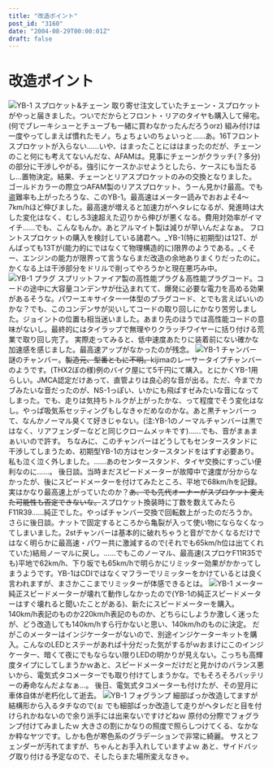 ```yaml
---
title: "改造ポイント"
post_id: "3160"
date: "2004-08-29T00:00:01Z"
draft: false
---
```


# 改造ポイント

![YB-1 スプロケット&チェーン](/wp-content/uploads/2013/11/sprocket-300x225.jpg) 取り寄せ注文していたチェーン・スプロケットがやっと届きました。ついでだからとフロント・リアのタイヤも購入して帰宅。(何でブレーキシューとチューブも一緒に買わなかったんだろうorz) 組み付けは一度やってしまえば慣れたモノ。ちょちょいのちょいっと……あ。16Tフロントスプロケットが入らない……いや、はまったことにははまったのだが、チェーンのこと何にも考えてないんだな、AFAMは。見事にチェーンがクラッチ(？多分)の部分に干渉しやがる。強引にケースかぶせようとしたら、ケースにも当たるし…置物決定。結果、チェーンとリアスプロケットのみの交換となりました。 ゴールドカラーの際立つAFAM製のリアスプロケット、うーん見かけ最高。でも盗難率も上がったろうな、このYB-1。最高速はメーター読みでおおよそ4～7km/hほど伸びました。最高速が増えると加速力がヘタレになるが、発進時は大した変化はなく、むしろ3速超えた辺りから伸びが悪くなる。費用対効率がイマイチ……でも、こんなもんか。あとアルマイト製は減りが早いんだよなぁ。 フロントスプロケットの購入を検討している諸君へ。_YB-1(特に初期型)は12T、がんばっても13Tが(能力的にではなくて物理構造的に)限界のようである。_くそー、エンジンの能力が限界って言うならまだ改造の余地ありまくりだったのに。かくなる上は干渉部分をドリルで削ってやろうかと現在悪巧み中。 ![YB-1 プラグ](https://danmaq.com/wp-content/uploads/2013/11/plug-300x225.jpg) スプリットファイア製の高性能プラグ＆高性能プラグコード。コードの途中に大容量コンデンサが仕込まれてて、爆発に必要な電力を高める効果があるそうな。パワーエキサイター一体型のプラグコード、とでも言えばいいのかな？でも、このコンデンサが災いしてコードの取り回しにかなり苦労しました。ジョイントの位置も相当迷いました。あまり先のほうでは高性能コードの意味がないし。最終的にはタイラップで無理やりクラッチワイヤーに括り付ける荒業で取り回し完了。 実際走ってみると、低中速度あたりに装着前にない確かな加速感を感じました。最高速アップがなかったのが残念。 ![YB-1 チャンバー](https://danmaq.com/wp-content/uploads/2013/11/chamber-300x225.jpg) 謎のチャンバー。<del>製造元、型番ともに不明。</del>kijimaのレーサータイプチャンバーのようです。(THX2ぼの様)例のバイク屋にて5千円にて購入。とにかくYB-1用らしい。JMCA認定だけあって、直管よりは良心的な音が出る。ただ、今までカブみたいな音だったのが、NS-1っぽい、いかにも飛ばすゼみたいな音になってしまった。でも、走りは気持ちトルクが上がったかな、って程度でそう変化はなし。やっぱ吸気系セッティングもしなきゃだめなのかな。あと黒チャンバーって、なんかノーマル臭くて好きじゃない。(注:YB-1のノーマルチャンバーは黒ではなく、リアフェンダーなどと同じクロームメッキです)……でも、音がまぁまぁいいので許す。 ちなみに、このチャンバーはどうしてもセンタースタンドに干渉してしまうため、初期型YB-1の方はセンタースタンドをはずす必要あり。私も泣く泣く外しました。……あのセンタースタンド、タイヤ交換にすっごい便利なのに……。 後日談。当時まだスピードメーターが故障中で速度が分からなかったが、後にスピードメーターを付けてみたところ、平地で68km/hを記録。実はかなり最高速上がっていたのか？<del>あ、でも先代オーナーがスプロケット変えた可能性も否定できないな。</del>スプロケット換装時に丁数を数えてみたらF11R39……純正でした。やっぱチャンバー交換で回転数上がったのだろうか。 さらに後日談。ナットで固定するところから亀裂が入って使い物にならなくなってしまいました。2stチャンバーは基本的に破れちゃうと音がでかくなるだけではなく明らかに最高速・パワー共に激減するので(それでも65km/h位は出てくれていた)結局ノーマルに戻し。……でもこのノーマル、最高速(スプロケF11R35でも)平地で62km/h、下り坂でも65km/hで明らかにリミッター効果がかかってしまうようです。YB-1はCDIではなくマフラーでリミッターをかけているとは良く言われますが、まさかここまでリミッターが体感できるとは。 ![YB-1 メーター](https://danmaq.com/wp-content/uploads/2013/11/meter-300x225.jpg) 純正スピードメーターが壊れて動作しなかったので(YB-1の純正スピードメーターはすぐ壊れると聞いたことがある)、新たにスピードメーターを購入。140km/h表記のものか220km/h表記のものか、どちらにしようか激しく迷ったが、どう改造しても140km/hすら行かないと思い、140km/hのものに決定。 だがこのメーターはインジケーターがないので、別途インジケーターキットを購入。こんなのLEDとステーがあれば十分だった気がするがｗおまけにこのインジケーター、暗くて夜にでもならない限りLEDの明かりが見えない。こっちも高輝度タイプにしてしまうかｗあと、スピードメーターだけだと見かけのバランス悪いから、電気式タコメーターでも取り付けてしまうかな。でもそろそろバッテリーの寿命なんだよなぁ…。 後日、電気式タコメーターも付けたが、その翌月に車体自体が老朽化して逝去。 ![YB-1 フォグランプ](https://danmaq.com/wp-content/uploads/2013/11/lamp-300x225.jpg) 細部ばっか改造してますが結構形から入るタチなので(ぉ でも細部ばっか改造して走りがヘタレだと目を付けられかねないので余り派手には出来ないですけどねｗ 原付の分際でフォグランプ付けてみましたｗ 大きさの割にかなりの照度で照らしつけてくる、なかなか粋なヤツです。しかも色が寒色系のグラデーションで非常に綺麗。 サスとフェンダーが汚れてますが、ちゃんとお手入れしていますよｗ あと、サイドバッグ取り付ける予定なので、そしたらまた場所変えなきゃ。
